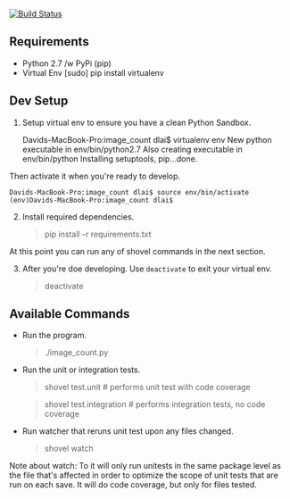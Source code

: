 [![Build Status](https://travis-ci.org/dlai0001/image_count.svg)](https://travis-ci.org/dlai0001/image_count)

## Requirements ## 
* Python 2.7 /w PyPi (pip)
* Virtual Env
	[sudo] pip install virtualenv

## Dev Setup ##

1. Setup virtual env to ensure you have a clean Python Sandbox.

	Davids-MacBook-Pro:image_count dlai$ virtualenv env
	New python executable in env/bin/python2.7
	Also creating executable in env/bin/python
	Installing setuptools, pip...done.

Then activate it when you're ready to develop.

	Davids-MacBook-Pro:image_count dlai$ source env/bin/activate
	(env)Davids-MacBook-Pro:image_count dlai$

2.  Install required dependencies.

	> pip install -r requirements.txt

At this point you can run any of shovel commands in the next section.


3.  After you're doe developing.  Use `deactivate` to exit your virtual env.

	> deactivate


## Available Commands ##


* Run the program.

	> ./image_count.py 

* Run the unit or integration tests.

	> shovel test.unit	# performs unit test with code coverage

	> shovel test.integration # performs integration tests, no code coverage

* Run watcher that reruns unit test upon any files changed.

	> shovel watch

Note about watch: To it will only run unitests in the same package level
as the file that's affected in order to optimize the scope of unit tests
that are run on each save.  It will do code coverage, but only for files
tested.


